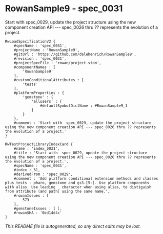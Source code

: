 # RowanSample9 - spec_0031
Start with  spec_0029, update the project structure using the new component creation API --- spec_0026 thru ?? represents the evolution of a project.
```
RwLoadSpecificationV2 {
	#specName : 'spec_0031',
	#projectName : 'RowanSample9',
	#gitUrl : 'https://github.com/dalehenrich/RowanSample9',
	#revision : 'spec_0031',
	#projectSpecFile : 'rowan/project.ston',
	#componentNames : [
		'RowanSample9'
	],
	#customConditionalAttributes : [
		'tests'
	],
	#platformProperties : {
		'gemstone' : {
			'allusers' : {
				#defaultSymbolDictName : #RowanSample9_1
			}
		}
	},
	#comment : 'Start with  spec_0029, update the project structure using the new component creation API --- spec_0026 thru ?? represents the evolution of a project.'
}

RwTestProjectLibraryIndexCard {
	#name : 'index_0031',
	#title : 'Start with  spec_0029, update the project structure using the new component creation API --- spec_0026 thru ?? represents the evolution of a project.',
	#specName : 'spec_0031',
	#index : 31,
	#derivedFrom : 'spec_0029',
	#comment : 'Add platform conditional extension methods and classes plus tests - pharo, gemstone and gs3.[5-]. Use platform components with alias. Use leading _ character when using alias, to distiguish from attribute (and path) using the same name.',
	#rowanIssues : [
		573
	],
	#gemstoneIssues : [ ],
	#rowanSHA : '0ed14d4c'
}
```

*This README file is autogenerated, so any direct edits may be lost.*
